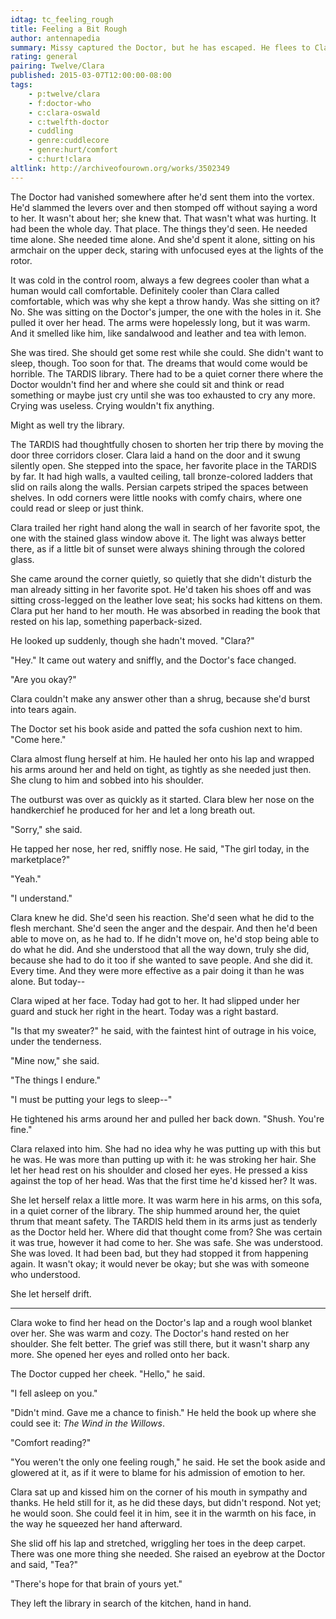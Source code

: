 ```yaml
---
idtag: tc_feeling_rough
title: Feeling a Bit Rough
author: antennapedia
summary: Missy captured the Doctor, but he has escaped. He flees to Clara, but it's not easy.
rating: general
pairing: Twelve/Clara
published: 2015-03-07T12:00:00-08:00
tags:
    - p:twelve/clara
    - f:doctor-who
    - c:clara-oswald
    - c:twelfth-doctor
    - cuddling
    - genre:cuddlecore
    - genre:hurt/comfort
    - c:hurt!clara
altlink: http://archiveofourown.org/works/3502349
---
```

The Doctor had vanished somewhere after he'd sent them into the vortex. He'd slammed the levers over and then stomped off without saying a word to her. It wasn't about her; she knew that. That wasn't what was hurting. It had been the whole day. That place. The things they'd seen. He needed time alone. She needed time alone. And she'd spent it alone, sitting on his armchair on the upper deck, staring with unfocused eyes at the lights of the rotor.

It was cold in the control room, always a few degrees cooler than what a human would call comfortable. Definitely cooler than Clara called comfortable, which was why she kept a throw handy. Was she sitting on it? No. She was sitting on the Doctor's jumper, the one with the holes in it. She pulled it over her head. The arms were hopelessly long, but it was warm. And it smelled like him, like sandalwood and leather and tea with lemon.

She was tired. She should get some rest while she could. She didn't want to sleep, though. Too soon for that. The dreams that would come would be horrible. The TARDIS library. There had to be a quiet corner there where the Doctor wouldn't find her and where she could sit and think or read something or maybe just cry until she was too exhausted to cry any more. Crying was useless. Crying wouldn't fix anything.

Might as well try the library.

The TARDIS had thoughtfully chosen to shorten her trip there by moving the door three corridors closer. Clara laid a hand on the door and it swung silently open. She stepped into the space, her favorite place in the TARDIS by far. It had high walls, a vaulted ceiling, tall bronze-colored ladders that slid on rails along the walls. Persian carpets striped the spaces between shelves. In odd corners were little nooks with comfy chairs, where one could read or sleep or just think.

Clara trailed her right hand along the wall in search of her favorite spot, the one with the stained glass window above it. The light was always better there, as if a little bit of sunset were always shining through the colored glass.

She came around the corner quietly, so quietly that she didn't disturb the man already sitting in her favorite spot. He'd taken his shoes off and was sitting cross-legged on the leather love seat; his socks had kittens on them. Clara put her hand to her mouth. He was absorbed in reading the book that rested on his lap, something paperback-sized.

He looked up suddenly, though she hadn't moved. "Clara?"

"Hey." It came out watery and sniffly, and the Doctor's face changed.

"Are you okay?"

Clara couldn't make any answer other than a shrug, because she'd burst into tears again.

The Doctor set his book aside and patted the sofa cushion next to him. "Come here."

Clara almost flung herself at him. He hauled her onto his lap and wrapped his arms around her and held on tight, as tightly as she needed just then. She clung to him and sobbed into his shoulder.

The outburst was over as quickly as it started. Clara blew her nose on the handkerchief he produced for her and let a long breath out.

"Sorry," she said.

He tapped her nose, her red, sniffly nose. He said, "The girl today, in the marketplace?"

"Yeah."

"I understand."

Clara knew he did. She'd seen his reaction. She'd seen what he did to the flesh merchant. She'd seen the anger and the despair. And then he'd been able to move on, as he had to. If he didn't move on, he'd stop being able to do what he did. And she understood that all the way down, truly she did, because she had to do it too if she wanted to save people. And she did it. Every time. And they were more effective as a pair doing it than he was alone. But today--

Clara wiped at her face. Today had got to her. It had slipped under her guard and stuck her right in the heart. Today was a right bastard.

"Is that my sweater?" he said, with the faintest hint of outrage in his voice, under the tenderness.

"Mine now," she said.

"The things I endure."

"I must be putting your legs to sleep--"

He tightened his arms around her and pulled her back down. "Shush. You're fine."

Clara relaxed into him. She had no idea why he was putting up with this but he was. He was more than putting up with it: he was stroking her hair. She let her head rest on his shoulder and closed her eyes. He pressed a kiss against the top of her head. Was that the first time he'd kissed her? It was.

She let herself relax a little more. It was warm here in his arms, on this sofa, in a quiet corner of the library. The ship hummed around her, the quiet thrum that meant safety. The TARDIS held them in its arms just as tenderly as the Doctor held her. Where did that thought come from? She was certain it was true, however it had come to her. She was safe. She was understood. She was loved. It had been bad, but they had stopped it from happening again. It wasn't okay; it would never be okay; but she was with someone who understood.

She let herself drift.

***

Clara woke to find her head on the Doctor's lap and a rough wool blanket over her. She was warm and cozy. The Doctor's hand rested on her shoulder. She felt better. The grief was still there, but it wasn't sharp any more. She opened her eyes and rolled onto her back.

The Doctor cupped her cheek. "Hello," he said.

"I fell asleep on you."

"Didn't mind. Gave me a chance to finish." He held the book up where she could see it: *The Wind in the Willows*.

"Comfort reading?"

"You weren't the only one feeling rough," he said. He set the book aside and glowered at it, as if it were to blame for his admission of emotion to her.

Clara sat up and kissed him on the corner of his mouth in sympathy and thanks. He held still for it, as he did these days, but didn't respond. Not yet; he would soon. She could feel it in him, see it in the warmth on his face, in the way he squeezed her hand afterward.

She slid off his lap and stretched, wriggling her toes in the deep carpet. There was one more thing she needed. She raised an eyebrow at the Doctor and said, "Tea?"

"There's hope for that brain of yours yet."

They left the library in search of the kitchen, hand in hand.
